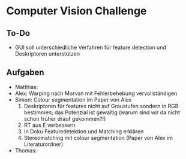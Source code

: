 # Computer Vision Challenge

## To-Do
* GUI soll unterschiedliche Verfahren für feature detection und Deskriptoren unterstützen

## Aufgaben
* Matthias:
* Alex: Warping nach Morvan mit Fehlerbehebung vervollständigen
* Simon: Colour segmentation im Paper von Alex
    1.  Deskriptoren für features nicht auf Graustufen sondern in RGB bestimmen; das Potenzial ist gewaltig (warum sind wir da nicht schon früher drauf gekommen?!)
    2.  RT aus E verbessern
    3.  In Doku Featuredetektion und Matching erklären
    4.  Stereomatching mit colour segmentation (Paper von Alex im Literaturordner)
* Thomas:
